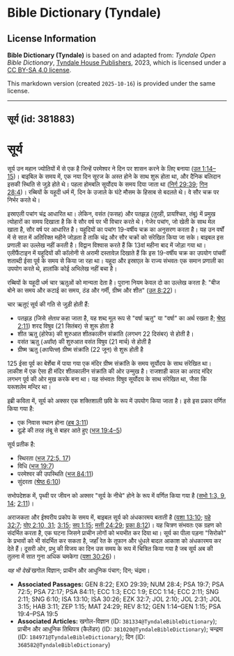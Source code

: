 # Bible Dictionary (Tyndale)

## License Information

**Bible Dictionary (Tyndale)** is based on and adapted from: _Tyndale Open Bible Dictionary_, [Tyndale House Publishers](https://tyndaleopenresources.com/), 2023, which is licensed under a [CC BY-SA 4.0 license](https://creativecommons.org/licenses/by-sa/4.0/legalcode.en).

This markdown version (created `2025-10-16`) is provided under the same license.



--------------------------------

## सूर्य (id: 381883)

सूर्य
=====

सूर्य उन महान ज्योतियों में से एक है जिन्हें परमेश्वर ने दिन पर शासन करने के लिए बनाया ([उत 1:14–15](https://ref.ly/Gen1:14-Gen1:15))। बाइबिल के समय में, एक नया दिन सूरज के अस्त होने के साथ शुरू होता था, और दैनिक बलिदान इसकी स्थिति से जुड़े होते थे। पहला होमबलि सूर्योदय के समय दिया जाता था ([निर्ग 29:39](https://ref.ly/Exod29:39); [गिन 28:4](https://ref.ly/Num28:4))। रब्बियों के यहूदी धर्म में, दिन के उजाले के घंटे मौसम के हिसाब से बदलते थे। वे सौर चक्र पर निर्भर करते थे।

इस्राएली पचांग चंद्र आधारित था। लेकिन, वसंत (फसह) और पतझड़ (तुरही, प्रायश्चित, तंबू) में प्रमुख त्योहारों का समय दिखाता है कि वे सौर वर्ष पर भी विचार करते थे। गेजेर पचांग, जो खेती के साथ मेल खाता है, सौर वर्ष पर आधारित है। यहूदियों का पचांग 19\-वर्षीय चक्र का अनुसरण करता है। यह उन वर्षों में से सात में अतिरिक्त महीने जोड़ता है ताकि चंद्र और सौर चक्रों को संरेखित किया जा सके। बाइबल इस प्रणाली का उल्लेख नहीं करती है। विद्वान विश्वास करते हैं कि 13वां महीना बाद में जोड़ा गया था। एलीफैंटाइन में यहूदियों की कॉलोनी से अरामी दस्तावेज़ दिखाते हैं कि इस 19\-वर्षीय चक्र का उपयोग पांचवीं शताब्दी ईसा पूर्व के समय से किया जा रहा था। यहूदा और इस्राएल के राज्य संभवतः एक समान प्रणाली का उपयोग करते थे, हालांकि कोई अभिलेख नहीं बचा है।

रब्बियों के यहूदी धर्म चार ऋतुओं को मान्यता देता है। पुराना नियम केवल दो का उल्लेख करता है: "बीज बोने का समय और कटाई का समय, ठंड और गर्मी, ग्रीष्म और शीत" ([उत 8:22](https://ref.ly/Gen8:22))।

चार ऋतुएं सूर्य की गति से जुड़ी होती हैं:

* पतझड़ (जिसे *सेताव* कहा जाता है, यह शब्द मूल रूप से "वर्षा ऋतु" या "वर्षा" का अर्थ रखता है; [श्रेष्ठ 2:11](https://ref.ly/Song2:11)) शरद विषुव (21 सितंबर) से शुरू होता है
* शीत ऋतु (होरेफ) की शुरुआत शीतकालीन संक्रांति (लगभग 22 दिसंबर) से होती है।
* वसंत ऋतु (*अवीव*) की शुरुआत वसंत विषुव (21 मार्च) से होती है
* ग्रीष्म ऋतु (*कायित्स*) ग्रीष्म संक्रांति (22 जून) से शुरू होती है

125 ईसा पूर्व का बेर्शेबा में पाया गया एक मंदिर ग्रीष्म संक्रांति के समय सूर्योदय के साथ संरेखित था। लाकीश में एक ऐसा ही मंदिर शीतकालीन संक्रांति की ओर उन्मुख है। राजशाही काल का अराद मंदिर लगभग पूर्व की ओर मुख करके बना था। यह संभवतः विषुव सूर्योदय के साथ संरेखित था, जैसा कि यरूशलेम मन्दिर था।

इब्री कविता में, सूर्य को अक्सर एक शक्तिशाली छवि के रूप में उपयोग किया जाता है। इसे इस प्रकार वर्णित किया गया है:

* एक निवास स्थान होना ([हब 3:11](https://ref.ly/Hab3:11))
* दूल्हे की तरह तंबू से बाहर आते हुए ([भज 19:4–5](https://ref.ly/Ps19:4-Ps19:5))

सूर्य प्रतीक है:

* स्थिरता ([भज 72:5, 17](https://ref.ly/Ps72:5))
* विधि ([भज 19:7](https://ref.ly/Ps19:7))
* परमेश्वर की उपस्थिति ([भज 84:11](https://ref.ly/Ps84:11))
* सुंदरता ([श्रेष्ठ 6:10](https://ref.ly/Song6:10))

सभोपदेशक में, पृथ्वी पर जीवन को अक्सर "सूर्य के नीचे" होने के रूप में वर्णित किया गया है ([सभो 1:3, 9, 14](https://ref.ly/Eccl1:3); [2:11](https://ref.ly/Eccl2:11))।

अराजकता और ईश्वरीय प्रकोप के समय में, बाइबल सूर्य को अंधकारमय बताती है ([यशा 13:10](https://ref.ly/Isa13:10); [यहे 32:7](https://ref.ly/Ezek32:7); [योए 2:10, 31](https://ref.ly/Joel2:10); [3:15](https://ref.ly/Joel3:15); [सप 1:15](https://ref.ly/Zeph1:15); [मत्ती 24:29](https://ref.ly/Matt24:29); [प्रका 8:12](https://ref.ly/Rev8:12))। यह चित्रण संभवतः एक ग्रहण को संदर्भित करता है, एक घटना जिसने प्राचीन लोगों को भयभीत कर दिया था। सूर्य का पीला पड़ना "सिरोको" के प्रभावों को भी संदर्भित कर सकता है, जहाँ रेत के तूफान और धुंधले बादल आकाश को अंधकारमय कर देते हैं। दूसरी ओर, प्रभु की विजय का दिन उस समय के रूप में चित्रित किया गया है जब सूर्य अब की तुलना में सात गुना अधिक चमकेगा ([यशा 30:26](https://ref.ly/Isa30:26))।

*यह भी देखें* खगोल विज्ञान; प्राचीन और आधुनिक पंचाग; दिन; चंद्रमा।

* **Associated Passages:** GEN 8:22; EXO 29:39; NUM 28:4; PSA 19:7; PSA 72:5; PSA 72:17; PSA 84:11; ECC 1:3; ECC 1:9; ECC 1:14; ECC 2:11; SNG 2:11; SNG 6:10; ISA 13:10; ISA 30:26; EZK 32:7; JOL 2:10; JOL 2:31; JOL 3:15; HAB 3:11; ZEP 1:15; MAT 24:29; REV 8:12; GEN 1:14–GEN 1:15; PSA 19:4–PSA 19:5
* **Associated Articles:** खगोल-विज्ञान (ID: `381334@TyndaleBibleDictionary`); प्राचीन और आधुनिक तिथिपत्र (कैलेंडर) (ID: `381020@TyndaleBibleDictionary`); चन्द्रमा  (ID: `184971@TyndaleBibleDictionary`); दिन (ID: `368582@TyndaleBibleDictionary`)

